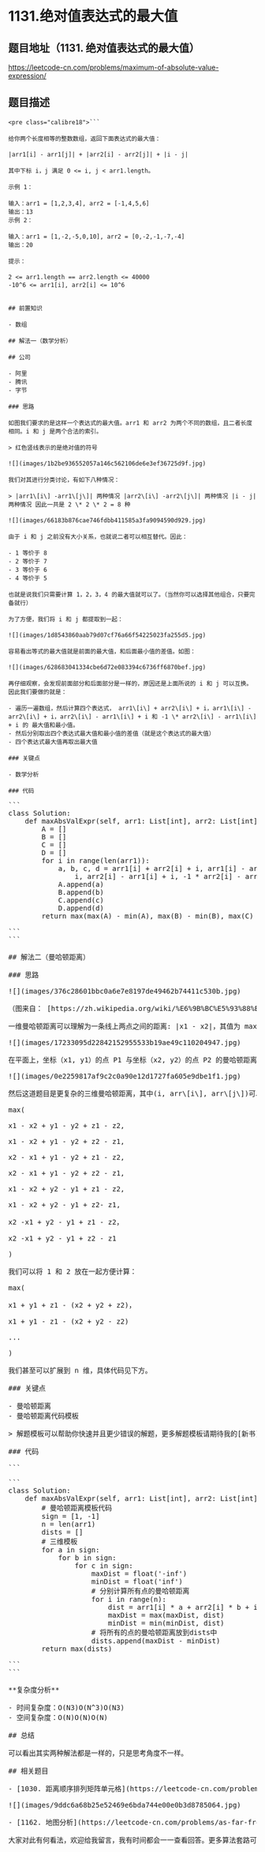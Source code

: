 # 1131.绝对值表达式的最大值

## 题目地址（1131. 绝对值表达式的最大值）

<https://leetcode-cn.com/problems/maximum-of-absolute-value-expression/>

## 题目描述

```
<pre class="calibre18">```

给你两个长度相等的整数数组，返回下面表达式的最大值：

|arr1[i] - arr1[j]| + |arr2[i] - arr2[j]| + |i - j|

其中下标 i，j 满足 0 <= i, j < arr1.length。

示例 1：

输入：arr1 = [1,2,3,4], arr2 = [-1,4,5,6]
输出：13
示例 2：

输入：arr1 = [1,-2,-5,0,10], arr2 = [0,-2,-1,-7,-4]
输出：20

提示：

2 <= arr1.length == arr2.length <= 40000
-10^6 <= arr1[i], arr2[i] <= 10^6

```
```

## 前置知识

- 数组

## 解法一（数学分析）

## 公司

- 阿里
- 腾讯
- 字节

### 思路

如图我们要求的是这样一个表达式的最大值。arr1 和 arr2 为两个不同的数组，且二者长度相同。i 和 j 是两个合法的索引。

> 红色竖线表示的是绝对值的符号

![](images/1b2be936552057a146c562106de6e3ef36725d9f.jpg)

我们对其进行分类讨论，有如下八种情况：

> |arr1\[i\] -arr1\[j\]| 两种情况 |arr2\[i\] -arr2\[j\]| 两种情况 |i - j| 两种情况 因此一共是 2 \* 2 \* 2 = 8 种

![](images/66183b876cae746fdbb411585a3fa9094590d929.jpg)

由于 i 和 j 之前没有大小关系，也就说二者可以相互替代。因此：

- 1 等价于 8
- 2 等价于 7
- 3 等价于 6
- 4 等价于 5

也就是说我们只需要计算 1，2，3，4 的最大值就可以了。（当然你可以选择其他组合，只要完备就行）

为了方便，我们将 i 和 j 都提取到一起：

![](images/1d8543860aab79d07cf76a66f54225023fa255d5.jpg)

容易看出等式的最大值就是前面的最大值，和后面最小值的差值。如图：

![](images/628683041334cbe6d72e083394c6736ff6870bef.jpg)

再仔细观察，会发现前面部分和后面部分是一样的，原因还是上面所说的 i 和 j 可以互换。因此我们要做的就是：

- 遍历一遍数组，然后计算四个表达式， arr1\[i\] + arr2\[i\] + i，arr1\[i\] - arr2\[i\] + i，arr2\[i\] - arr1\[i\] + i 和 -1 \* arr2\[i\] - arr1\[i\] + i 的 最大值和最小值。
- 然后分别取出四个表达式最大值和最小值的差值（就是这个表达式的最大值）
- 四个表达式最大值再取出最大值

### 关键点

- 数学分析

### 代码

```
<pre class="calibre18">```
<span class="hljs-class"><span class="hljs-keyword">class</span> <span class="hljs-title">Solution</span>:</span>
    <span class="hljs-function"><span class="hljs-keyword">def</span> <span class="hljs-title">maxAbsValExpr</span><span class="hljs-params">(self, arr1: List[int], arr2: List[int])</span> -> int:</span>
        A = []
        B = []
        C = []
        D = []
        <span class="hljs-keyword">for</span> i <span class="hljs-keyword">in</span> range(len(arr1)):
            a, b, c, d = arr1[i] + arr2[i] + i, arr1[i] - arr2[i] + \
                i, arr2[i] - arr1[i] + i, <span class="hljs-params">-1</span> * arr2[i] - arr1[i] + i
            A.append(a)
            B.append(b)
            C.append(c)
            D.append(d)
        <span class="hljs-keyword">return</span> max(max(A) - min(A), max(B) - min(B), max(C) - min(C), max(D) - min(D))

```
```

## 解法二（曼哈顿距离）

### 思路

![](images/376c28601bbc0a6e7e8197de49462b74411c530b.jpg)

（图来自： [https://zh.wikipedia.org/wiki/%E6%9B%BC%E5%93%88%E9%A0%93%E8%B7%9D%E9%9B%A2）](https://zh.wikipedia.org/wiki/%E6%9B%BC%E5%93%88%E9%A0%93%E8%B7%9D%E9%9B%A2%EF%BC%89)

一维曼哈顿距离可以理解为一条线上两点之间的距离: |x1 - x2|，其值为 max(x1 - x2, x2 - x1)

![](images/17233095d22842152955533b19ae49c110204947.jpg)

在平面上，坐标（x1, y1）的点 P1 与坐标（x2, y2）的点 P2 的曼哈顿距离为：|x1-x2| + |y1 - y2|,其值为 max(x1 - x2 + y1 - y2, x2 - x1 + y1 - y2, x1 - x2 + y2 - y1, x2 -x1 + y2 - y1)

![](images/0e2259817af9c2c0a90e12d1727fa605e9dbe1f1.jpg)

然后这道题目是更复杂的三维曼哈顿距离，其中(i, arr\[i\], arr\[j\])可以看作三位空间中的一个点，问题转化为曼哈顿距离最远的两个点的距离。 延续上面的思路，|x1-x2| + |y1 - y2| + |z1 - z2|,其值为 :

max(

x1 - x2 + y1 - y2 + z1 - z2,

x1 - x2 + y1 - y2 + z2 - z1,

x2 - x1 + y1 - y2 + z1 - z2,

x2 - x1 + y1 - y2 + z2 - z1,

x1 - x2 + y2 - y1 + z1 - z2,

x1 - x2 + y2 - y1 + z2- z1,

x2 -x1 + y2 - y1 + z1 - z2，

x2 -x1 + y2 - y1 + z2 - z1

)

我们可以将 1 和 2 放在一起方便计算：

max(

x1 + y1 + z1 - (x2 + y2 + z2)，

x1 + y1 - z1 - (x2 + y2 - z2)

...

)

我们甚至可以扩展到 n 维，具体代码见下方。

### 关键点

- 曼哈顿距离
- 曼哈顿距离代码模板

> 解题模板可以帮助你快速并且更少错误的解题，更多解题模板请期待我的[新书](https://lucifer.ren/blog/2019/12/11/draft/)(未完成)

### 代码

```
<pre class="calibre18">```
<span class="hljs-class"><span class="hljs-keyword">class</span> <span class="hljs-title">Solution</span>:</span>
    <span class="hljs-function"><span class="hljs-keyword">def</span> <span class="hljs-title">maxAbsValExpr</span><span class="hljs-params">(self, arr1: List[int], arr2: List[int])</span> -> int:</span>
        <span class="hljs-title"># 曼哈顿距离模板代码</span>
        sign = [<span class="hljs-params">1</span>, <span class="hljs-params">-1</span>]
        n = len(arr1)
        dists = []
        <span class="hljs-title"># 三维模板</span>
        <span class="hljs-keyword">for</span> a <span class="hljs-keyword">in</span> sign:
            <span class="hljs-keyword">for</span> b <span class="hljs-keyword">in</span> sign:
                <span class="hljs-keyword">for</span> c <span class="hljs-keyword">in</span> sign:
                    maxDist = float(<span class="hljs-string">'-inf'</span>)
                    minDist = float(<span class="hljs-string">'inf'</span>)
                    <span class="hljs-title"># 分别计算所有点的曼哈顿距离</span>
                    <span class="hljs-keyword">for</span> i <span class="hljs-keyword">in</span> range(n):
                        dist = arr1[i] * a + arr2[i] * b + i * c
                        maxDist = max(maxDist, dist)
                        minDist = min(minDist, dist)
                    <span class="hljs-title"># 将所有的点的曼哈顿距离放到dists中</span>
                    dists.append(maxDist - minDist)
        <span class="hljs-keyword">return</span> max(dists)

```
```

**复杂度分析**

- 时间复杂度：O(N3)O(N^3)O(N3)
- 空间复杂度：O(N)O(N)O(N)

## 总结

可以看出其实两种解法都是一样的，只是思考角度不一样。

## 相关题目

- [1030. 距离顺序排列矩阵单元格](https://leetcode-cn.com/problems/matrix-cells-in-distance-order/)

![](images/9ddc6a68b25e52469e6bda744e00e0b3d8785064.jpg)

- [1162. 地图分析](https://leetcode-cn.com/problems/as-far-from-land-as-possible/)

大家对此有何看法，欢迎给我留言，我有时间都会一一查看回答。更多算法套路可以访问我的 LeetCode 题解仓库：<https://github.com/azl397985856/leetcode> 。 目前已经 37K star 啦。 大家也可以关注我的公众号《力扣加加》带你啃下算法这块硬骨头。 ![](images/6544564e577c3c2404c48edb29af7e19eb1c2cb9.jpg)
